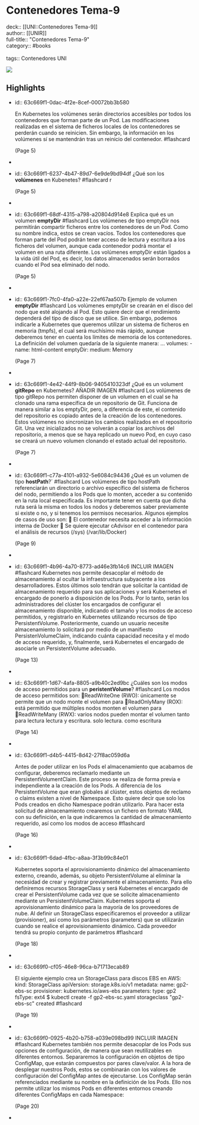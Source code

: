 # Contenedores Tema-9

deck:: [[UNI::Contenedores Tema-9]]\
author:: [[UNIR]]\
full-title:: "Contenedores Tema-9"\
category:: #books\
\
tags:: Contenedores UNI  

![](https://readwise-assets.s3.amazonaws.com/media/uploaded_book_covers/profile_22942/68a52c90-f8f9-41a1-a380-c294cddbad73.jpg)
## Highlights
- id:: 63c669f1-0dac-4f2e-8cef-00072bb3b580
  
  En Kubernetes los volúmenes serán directorios accesibles por todos los contenedores que forman parte de un Pod. Las modificaciones realizadas en el sistema de ficheros locales de los contenedores se perderán cuando se reinicien. Sin embargo, la información en los volúmenes sí se mantendrán tras un reinicio del contenedor. #flashcard 
  
  
     (Page 5)
-
- id:: 63c669f1-6237-4b47-89d7-6e9de9bd94df
   ¿Qué son los **volúmenes** en Kubenetes? #flashcard 
    r
  
     (Page 5)
-
- id:: 63c669f1-68df-4315-a798-a20804d914e8
   Explica qué es un volumen **emptyDir** #flashcard 
    Los volúmenes de tipo emptyDir nos permitirán compartir ficheros entre los contenedores de un Pod. Como su nombre indica, estos se crean vacíos. Todos los contenedores que forman parte del Pod podrán tener acceso de lectura y escritura a los ficheros del volumen, aunque cada contenedor podrá montar el volumen en una ruta diferente. Los volúmenes emptyDir están ligados a la vida útil del Pod, es decir, los datos almacenados serán borrados cuando el Pod sea eliminado del nodo.
  
     (Page 5)
-
- id:: 63c669f1-7fc0-4fa0-a22e-22ef67aa507b
   Ejemplo de volumen **emptyDir** #flashcard 
    Los volúmenes emptyDir se crearán en el disco del nodo que esté alojando al Pod. Esto quiere decir que el rendimiento dependerá del tipo de disco que se utilice. Sin embargo, podemos indicarle a Kubernetes que queremos utilizar un sistema de ficheros en memoria (tmpfs), el cual será muchísimo más rápido, aunque deberemos tener en cuenta los límites de memoria de los contenedores. La definición del volumen quedaría de la siguiente manera: ... volumes: - name: html-content emptyDir: medium: Memory
  
     (Page 7)
-
- id:: 63c669f1-4e42-44f9-8b06-9405410323df
   ¿Qué es un volument **gitRepo** en Kubernetes?
   AÑADIR IMAGEN #flashcard 
    Los volúmenes de tipo gitRepo nos permiten disponer de un volumen en el cual se ha clonado una rama específica de un repositorio de Git. Funciona de manera similar a los emptyDir, pero, a diferencia de este, el contenido del repositorio es copiado antes de la creación de los contenedores. Estos volúmenes no sincronizan los cambios realizados en el repositorio Git. Una vez inicializados no se volverán a copiar los archivos del repositorio, a menos que se haya replicado un nuevo Pod, en cuyo caso se creará un nuevo volumen clonando el estado actual del repositorio.
  
     (Page 7)
-
- id:: 63c669f1-c77a-4101-a932-5e6084c94436
   ¿Qué es un volumen de tipo **hostPath**?´ #flashcard 
    Los volúmenes de tipo hostPath referenciarán un directorio o archivo específico del sistema de ficheros del nodo, permitiendo a los Pods que lo monten, acceder a su contenido en la ruta local especificada. Es importante tener en cuenta que dicha ruta será la misma en todos los nodos y deberemos saber previamente si existe o no, y si tenemos los permisos necesarios. Algunos ejemplos de casos de uso son:  El contenedor necesita acceder a la información interna de Docker  Se quiere ejecutar cAdvisor en el contenedor para el análisis de recursos (/sys) (/var/lib/Docker)
  
     (Page 9)
-
- id:: 63c669f1-4b96-4a70-8773-ad46e3fb14c6
   INCLUIR IMAGEN #flashcard 
    Kubernetes nos permite desacoplar el método de almacenamiento al ocultar la infraestructura subyacente a los desarrolladores. Estos últimos solo tendrán que solicitar la cantidad de almacenamiento requerido para sus aplicaciones y será Kubernetes el encargado de ponerlo a disposición de los Pods. Por lo tanto, serán los administradores del clúster los encargados de configurar el almacenamiento disponible, indicando el tamaño y los modos de acceso permitidos, y registrarlo en Kubernetes utilizando recursos de tipo PersistentVolume. Posteriormente, cuando un usuario necesite almacenamiento lo solicitará por medio de un manifiesto PersistenVolumeClaim, indicando cuánta capacidad necesita y el modo de acceso requerido, y, finalmente, será Kubernetes el encargado de asociarle un PersistentVolume adecuado.
  
     (Page 13)
-
- id:: 63c669f1-1d67-4afa-8805-a9b40c2ed9bc
   ¿Cuáles son los modos de acceso permitidos para un **peristentVolume**? #flashcard 
    Los modos de acceso permitidos son: ReadWriteOne (RWO): únicamente se permite que un nodo monte el volumen para ReadOnlyMany (ROX): está permitido que múltiples nodos monten el volumen para ReadWriteMany (RWX): varios nodos pueden montar el volumen tanto para lectura lectura y escritura. solo lectura. como escritura
  
     (Page 14)
-
- id:: 63c669f1-d4b5-4415-8d42-27f8ac059d6a
  
  Antes de poder utilizar en los Pods el almacenamiento que acabamos de configurar, deberemos reclamarlo mediante un PersistentVolumentClaim. Este proceso se realiza de forma previa e independiente a la creación de los Pods. A diferencia de los PersistentVolume que eran globales al clúster, estos objetos de reclamo o claims existen a nivel de Namespace. Esto quiere decir que solo los Pods creados en dicho Namespace podrán utilizarlo. Para hacer esta solicitud de almacenamiento crearemos un fichero en formato YAML con su definición, en la que indicaremos la cantidad de almacenamiento requerido, así como los modos de acceso #flashcard 
  
  
     (Page 16)
-
- id:: 63c669f1-6dad-4fbc-a8aa-3f3b99c84e01
  
  Kubernetes soporta el aprovisionamiento dinámico del almacenamiento externo, creando, además, su objeto PersistentVolume al eliminar la necesidad de crear y registrar previamente el almacenamiento. Para ello definiremos recursos StorageClass y será Kubernetes el encargado de crear el PersistentVolume cada vez que se solicite almacenamiento mediante un PersistentVolumeClaim. Kubernetes soporta el aprovisionamiento dinámico para la mayoría de los proveedores de nube. Al definir un StorageClass especificaremos el proveedor a utilizar (provisioner), así como los parámetros (parameters) que se utilizarán cuando se realice el aprovisionamiento dinámico. Cada proveedor tendrá su propio conjunto de parámetros #flashcard 
  
  
     (Page 18)
-
- id:: 63c669f0-cf05-46e8-96ca-b71713ecab89
  
  El siguiente ejemplo crea un StorageClass para discos EBS en AWS: kind: StorageClass apiVersion: storage.k8s.io/v1 metadata: name: gp2-ebs-sc provisioner: kubernetes.io/aws-ebs parameters: type: gp2 fsType: ext4 $ kubectl create -f gp2-ebs-sc.yaml storageclass "gp2-ebs-sc" created #flashcard 
  
  
     (Page 19)
-
- id:: 63c669f0-0925-4b20-b758-a039e098bd99
   INCLUIR IMAGEN #flashcard 
    Kubernetes también nos permite desacoplar de los Pods sus opciones de configuración, de manera que sean reutilizables en diferentes entornos. Separaremos la configuración en objetos de tipo ConfigMap, que estarán compuestos por pares clave/valor. A la hora de desplegar nuestros Pods, estos se combinarán con los valores de configuración del ConfigMap antes de ejecutarse. Los ConfigMap serán referenciados mediante su nombre en la definición de los Pods. Ello nos permite utilizar los mismos Pods en diferentes entornos creando diferentes ConfigMaps en cada Namespace:
  
     (Page 20)
-